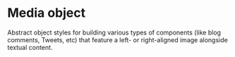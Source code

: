 # Media object

Abstract object styles for building various types of components (like blog comments, Tweets, etc) that feature a left- or right-aligned image alongside textual content.